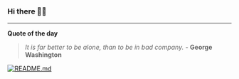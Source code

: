 ### Hi there 👋🏻


---

**Quote of the day**

> *It is far better to be alone, than to be in bad company.* - **George Washington** 

[![README.md](https://github.com/marcolovazzano/marcolovazzano/actions/workflows/readme.yml/badge.svg?branch=main)](https://github.com/marcolovazzano/marcolovazzano/actions/workflows/readme.yml)
